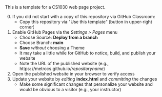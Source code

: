 This is a template for a CS1030 web page project.

0. If you did not start with a copy of this repository via GitHub Classroom:
   * Copy this repository via "Use this template" (button in upper-right corner)
1. Enable GitHub Pages via the _Settings > Pages_ menu
   * Choose Source: **Deploy from a branch**
   * Choose Branch: **main**
   * **Save** _without_ choosing a Theme
   * It may take a little while for GitHub to notice, build, and publish your website 
   * Note the URL of the published website (e.g., https:&ThinSpace;//metrocs.github.io/_repositoryname_)
2. Open the published website in your browser to verify access
3. Update your website by _editing_ **index.html** and _committing_ the changes
   * Make some significant changes that personalize your website and would be obvious to a visitor (e.g., your instructor)
